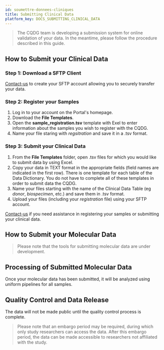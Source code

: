 ```yaml
---
id: soumettre-donnees-cliniques
title: Submitting Clinical Data
platform_key: DOCS_SUBMITTING_CLINICAL_DATA
---
```



> The CQDG team is developing a submission system for online validation of your data. In the meantime, please follow the procedure described in this guide.



## How to Submit your Clinical Data


### Step 1: Download a SFTP Client

[Contact-us](https://plateforme.cqdg.ca/contact) to create your SFTP account allowing you to securely transfer your data. 

### Step 2: Register your Samples

1. Log in to your account on the Portal's homepage. 
2. Download the **File Templates**.
3. Open the **sample_registration.tsv** template with Exel to enter information about the samples you wish to register with the CQDG. 
3. Name your file staring with _regsitration_ and save it in a .tsv format.  


### Step 3: Submit your Clinical Data

1. From the **File Templates** folder, open .tsv files for which you would like to submit data by using Excel.
2. Copy your data in TEXT format in the appropriate fields (field names are indicated in the first row). There is one template for each table of the Data Dictionary. You do not have to complete all of these templates in order to submit data the CQDG.
3. Name your files starting with the name of the Clinical Data Table (eg _donor_, _biospecimen_, etc.) and save them in .tsv format.
4. Upload your files (including your _registration_ file) using your SFTP account. 


[Contact-us](https://plateforme.cqdg.ca/contact) if you need assistance in registering your samples or submitting your clinical data.

## How to Submit your Molecular Data

> Please note that the tools for submitting molecular data are under development.


## Processing of Submitted Molecular Data

Once your molecular data has been submitted, it will be analyzed using uniform pipelines for all samples.


## Quality Control and Data Release


The data will not be made public until the quality control process is complete.

> Please note that an embargo period may be required, during which only study researchers can access the data. After this embargo period, the data can be made accessible to researchers not affiliated with the study.
